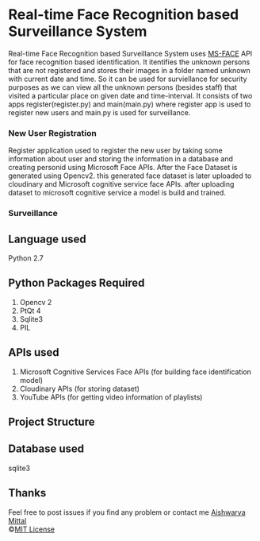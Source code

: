 # Real-time Face Recognition based Surveillance System

Real-time Face Recognition based Surveillance System uses [MS-FACE](https://azure.microsoft.com/en-in/services/cognitive-services/face/) API for face recognition based identification. It itentifies the unknown persons that are not registered and stores their images in a folder named unknown with current date and time. So it can be used for surviellance for security purposes as we can view all the unknown persons (besides staff) that visited a particular place on given date and time-interval. It consists of two apps register(register.py) and main(main.py) where register app is used to register new users and main.py is used for surveillance.  

### New User Registration
Register application used to register the new user by taking some information about user and storing the information in a database and creating personid using Microsoft Face APIs. After the Face Dataset is generated using Opencv2. this generated face dataset is later uploaded to cloudinary and Microsoft cognitive service face APIs. after uploading dataset to microsoft cognitive service a model is build and trained.


### Surveillance


 
## Language used

 Python 2.7
 

## Python Packages Required
 1. Opencv 2
 2. PtQt 4
 3. Sqlite3
 4. PIL
 
 
## APIs used
 1. Microsoft Cognitive Services Face APIs (for building face identification model)
 2. Cloudinary APIs (for storing dataset)
 3. YouTube APIs (for getting video information of playlists)

## Project Structure
 

## Database used
 sqlite3
 

 ## Thanks
Feel free to post issues if you find any problem or contact me [Aishwarya Mittal](https://www.facebook.com/aishhmittal)<br>
©[MIT License](https://github.com/aishmittal/SOLAMS/blob/master/LICENSE)
